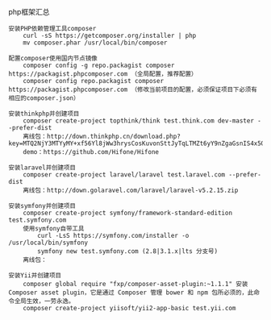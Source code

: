 php框架汇总
 
	安装PHP依赖管理工具composer
		curl -sS https://getcomposer.org/installer | php
		mv composer.phar /usr/local/bin/composer
		
	配置composer使用国内节点镜像
		composer config -g repo.packagist composer https://packagist.phpcomposer.com （全局配置，推荐配置）
		composer config repo.packagist composer https://packagist.phpcomposer.com （修改当前项目的配置，必须保证项目下必须有相应的composer.json）
		
	安装thinkphp并创建项目
		composer create-project topthink/think test.think.com dev-master --prefer-dist
		离线包：http://down.thinkphp.cn/download.php?key=MTQ2NjY3MTYyMY+xf56Yl8jWw3hrysCosKuvonSttJyTqLTMZt6yY9nZgaGsnIS4x5O6m52XtLaOaryliZ20nJhnx7t3zrF1rJOZf6Gol5em0MR3apOyzHubxaWAr7Kh06HJpn/Yrp+o2pt/raOPlqqRwohr176lcqu7a4WhynaUq8qrgNG+iZLMkIlycA
		demo：https://github.com/Hifone/Hifone
	
	安装laravel并创建项目
		composer create-project laravel/laravel test.laravel.com --prefer-dist
		离线包：http://down.golaravel.com/laravel/laravel-v5.2.15.zip
	
	安装symfony并创建项目
		composer create-project symfony/framework-standard-edition test.symfony.com
		使用symfony自带工具
			curl -LsS https://symfony.com/installer -o /usr/local/bin/symfony
			symfony new test.symfony.com (2.8|3.1.x|lts 分支号)
		离线包：
			
	安装Yii并创建项目
		composer global require "fxp/composer-asset-plugin:~1.1.1" 安装 Composer asset plugin，它是通过 Composer 管理 bower 和 npm 包所必须的，此命令全局生效，一劳永逸。
		composer create-project yiisoft/yii2-app-basic test.yii.com
